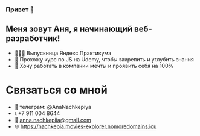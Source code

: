 ### Привет 👋

## Меня зовут Аня, я начинающий веб-разработчик!

- 👩🏼‍🎓 Выпускница Яндекс.Практикума
- 🌱 Прохожу курс по JS на Udemy, чтобы закрепить и углубить знания
- 👯 Хочу работать в компании мечты и проявить себя на 100%

# Связаться со мной
- :iphone: телеграм: @AnaNachkepiya
- :telephone_receiver: +7 911 004 8644
- :email: anna.nachkepiia@gmail.com
- :globe_with_meridians: https://nachkepia.movies-explorer.nomoredomains.icu


<!--
- 🔭 I’m currently working on ...
- 🌱 I’m currently learning ...
- 👯 I’m looking to collaborate on ...
- 🤔 I’m looking for help with ...
- 💬 Ask me about ...
- 📫 How to reach me: ...
- 😄 Pronouns: ...
- ⚡ Fun fact: ...
-->
